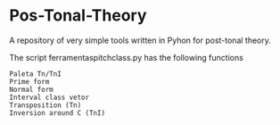 # Pos-Tonal-Theory

A repository of very simple tools written in Pyhon for post-tonal theory.

The script ferramentaspitchclass.py has the following functions

    Paleta Tn/TnI
    Prime form
    Normal form
    Interval class vetor
    Transposition (Tn)
    Inversion around C (TnI)
